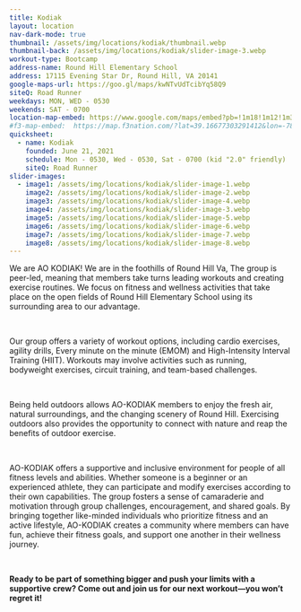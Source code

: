 ```yaml
---
title: Kodiak
layout: location
nav-dark-mode: true
thumbnail: /assets/img/locations/kodiak/thumbnail.webp
thumbnail-back: /assets/img/locations/kodiak/slider-image-3.webp
workout-type: Bootcamp
address-name: Round Hill Elementary School
address: 17115 Evening Star Dr, Round Hill, VA 20141
google-maps-url: https://goo.gl/maps/kwNTvUdTcibYq58Q9
siteQ: Road Runner
weekdays: MON, WED - 0530
weekends: SAT - 0700
location-map-embed: https://www.google.com/maps/embed?pb=!1m18!1m12!1m3!1d3094.3290065200113!2d-77.7624685!3d39.1444979!2m3!1f0!2f0!3f0!3m2!1i1024!2i768!4f13.1!3m3!1m2!1s0x89b60fb4000352dd%3A0x2656ba275d9aa2e5!2sRound%20Hill%20Elementary%20School!5e0!3m2!1sen!2sus!4v1693527145365!5m2!1sen!2sus
#f3-map-embed:  https://map.f3nation.com/?lat=39.16677303291412&lon=-78.15840661175892&zoom=16
quicksheet:
  - name: Kodiak
    founded: June 21, 2021
    schedule: Mon - 0530, Wed - 0530, Sat - 0700 (kid "2.0" friendly)
    siteQ: Road Runner
slider-images:
  - image1: /assets/img/locations/kodiak/slider-image-1.webp
    image2: /assets/img/locations/kodiak/slider-image-2.webp
    image3: /assets/img/locations/kodiak/slider-image-4.webp
    image4: /assets/img/locations/kodiak/slider-image-3.webp
    image5: /assets/img/locations/kodiak/slider-image-5.webp
    image6: /assets/img/locations/kodiak/slider-image-6.webp
    image7: /assets/img/locations/kodiak/slider-image-7.webp
    image8: /assets/img/locations/kodiak/slider-image-8.webp
---
```


We are AO KODIAK! We are in the foothills of Round Hill Va,
The group is peer-led, meaning that members take turns leading workouts and creating exercise routines. We focus on fitness and wellness activities that take place on the open fields of Round Hill Elementary School using its surrounding area to our advantage.

<br />

Our group offers a variety of workout options, including cardio exercises, agility drills, Every minute on the minute (EMOM) and High-Intensity Interval Training (HIIT). Workouts may involve activities such as running, bodyweight exercises, circuit training, and team-based challenges.

<br />

Being held outdoors allows AO-KODIAK members to enjoy the fresh air, natural surroundings, and the changing scenery of Round Hill. Exercising outdoors also provides the opportunity to connect with nature and reap the benefits of outdoor exercise.

<br />

AO-KODIAK offers a supportive and inclusive environment for people of all fitness levels and abilities. Whether someone is a beginner or an experienced athlete, they can participate and modify exercises according to their own capabilities. The group fosters a sense of camaraderie and motivation through group challenges, encouragement, and shared goals. By bringing together like-minded individuals who prioritize fitness and an active lifestyle, AO-KODIAK creates a community where members can have fun, achieve their fitness goals, and support one another in their wellness journey.

<br />

**Ready to be part of something bigger and push your limits with a supportive crew? Come out and join us for our next workout—you won’t regret it!**
